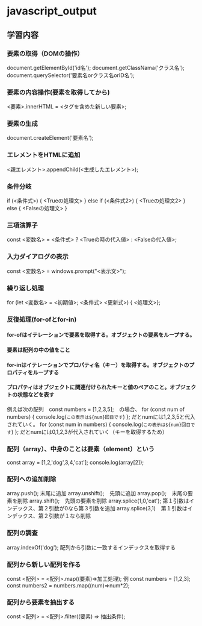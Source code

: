 # javascript_output
## 学習内容

### 要素の取得（DOMの操作）
document.getElementById('id名');
document.getClassNama('クラス名');
document.querySelector('要素名orクラス名orID名');

### 要素の内容操作(要素を取得してから)
<要素>.innerHTML =  <タグを含めた新しい要素>;

### 要素の生成
document.createElement('要素名');

### エレメントをHTMLに追加
<親エレメント>.appendChild(<生成したエレメント>);

### 条件分岐
if (<条件式>) {
    <Trueの処理文>
} else if (<条件式2>) {
    <Trueの処理文2>
} else {
    <Falseの処理文>
}

### 三項演算子
const <変数名> = <条件式> ? <Trueの時の代入値> : <Falseの代入値>;

### 入力ダイアログの表示
const <変数名> = windows.prompt("<表示文>");

### 繰り返し処理
for (let <変数名> = <初期値>; <条件式> <更新式>) {
    <処理文>};

### 反復処理(for-ofとfor-in)
#### for-ofはイテレーションで要素を取得する。オブジェクトの要素をループする。
#### 要素は配列の中の値をこと
#### for-inはイテレーションでプロパティ名（キー）を取得する。オブジェクトのプロパティをループする
#### プロパティはオブジェクトに関連付けられたキーと値のペアのこと。オブジェクトの状態などを表す
例えば次の配列　const numbers = [1,2,3,5];　の場合、
for (const num of numbers) {
    console.log(`この表示は${num}回目です`)
};
だとnumには1,2,3,5と代入されていく。
for (const num in numbers) {
    console.log(`この表示は${num}回目です`)
};
だとnumには0,1,2,3が代入されていく（キーを取得するため）

### 配列（array）、中身のことは要素（element）という
const array = [1,2,'dog',3,4,'cat'];
console.log(array[2]);

### 配列への追加削除
array.push(); 末尾に追加
array.unshift();　先頭に追加
array.pop();　末尾の要素を削除
array.shift();　先頭の要素を削除
array.splice(1,0,'cat'); 第１引数はインデックス、第２引数が0なら第３引数を追加
array.splice(3,1)　第１引数はインデックス、第２引数が１なら削除

### 配列の調査
array.indexOf('dog'); 配列から引数に一致するインデックスを取得する

### 配列から新しい配列を作る
const <配列> = <配列>.map((要素)=>加工処理);
例
const numbers = [1,2,3];
const numbers2 = numbers.map((num)=>num*2);

### 配列から要素を抽出する
const <配列> = <配列>.filter((要素) => 抽出条件);
